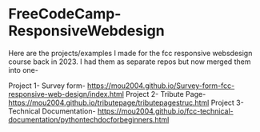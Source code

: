 # FreeCodeCamp-ResponsiveWebdesign
Here are the projects/examples I made for the fcc responsive websdesign course back in 2023. I had them as separate repos but now merged them into one-

Project 1- Survey form-  https://mou2004.github.io/Survey-form-fcc-responsive-web-design/index.html
Project 2- Tribute Page-https://mou2004.github.io/tributepage/tributepagestruc.html
Project 3- Technical Documentation- https://mou2004.github.io/fcc-technical-documentation/pythontechdocforbeginners.html
